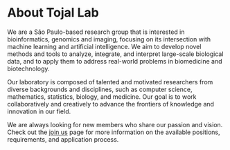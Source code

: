 # About Tojal Lab

We are a São Paulo-based research group that is interested in bioinformatics, genomics and imaging, focusing on its
intersection with machine learning and artificial intelligence. We aim to develop novel methods and tools to analyze,
integrate, and interpret large-scale biological data, and to apply them to address real-world problems in biomedicine
and biotechnology.

Our laboratory is composed of talented and motivated researchers from diverse backgrounds and disciplines, such as
computer science, mathematics, statistics, biology, and medicine. Our goal is to work  collaboratively and 
creatively to advance the
frontiers of knowledge and innovation in our field.

We are always looking for new members who share our passion and vision. Check out the [join us](/joinus) page for more 
information on the available positions, requirements, and application
process.
